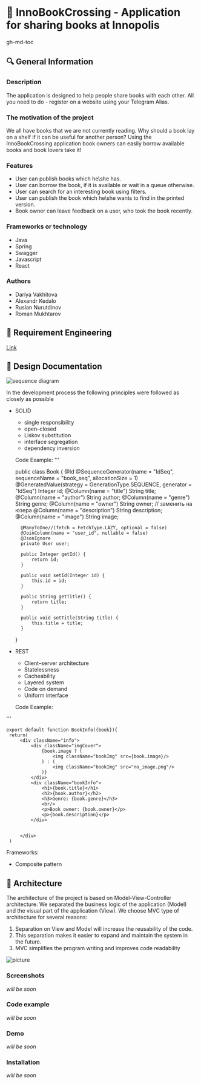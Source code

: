 # :green_book: InnoBookCrossing - Application for sharing books at Innopolis

gh-md-toc

## :mag: General Information 

### Description

The application is designed to help people share books with each other. All you need to do - register on a website using your Telegram Alias. 

### The motivation of the project 

We all have books that we are not currently reading. Why should a book lay on a shelf if it can be useful for another person? Using the InnoBookCrossing application book owners can easily borrow available books and book lovers take it! 

### Features

* User can publish books which he\she has.
* User can borrow the book, if it is available or wait in a queue otherwise.
* User can search for an interesting book using filters.
* User can publish the book which he\she wants to find in the printed version.
* Book owner can leave feedback on a user, who took the book recently.

### Frameworks or technology

* Java
* Spring
* Swagger
* Javascript
* React

### Authors
 
 * Dariya Vakhitova
 * Alexandr Kedalo
 * Ruslan Nurutdinov
 * Roman Mukhtarov
 
## :round_pushpin: Requirement Engineering 
[Link](https://github.com/yadariya/InnoBookCrossing/blob/master/Requirement%20Engineering.pdf)

## :scroll: Design Documentation

![sequence diagram](https://imgur.com/DBD5VvG)

In the development process the following principles were followed as closely as possible
* SOLID
  * single responsibility 
  * open–closed
  * Liskov substitution
  * interface segregation
  * dependency inversion

   Code Example:
 '''

    public class Book {
        @Id
        @SequenceGenerator(name = "IdSeq", sequenceName = "book_seq", allocationSize = 1)
        @GeneratedValue(strategy = GenerationType.SEQUENCE, generator = "IdSeq")
        Integer id;
        @Column(name = "title")
        String title;
        @Column(name = "author")
        String author;
        @Column(name = "genre")
        String genre;
        @Column(name = "owner")
        String owner; // заменить на юзера
        @Column(name = "description")
        String description;
        @Column(name = "image")
        String image;

        @ManyToOne//(fetch = FetchType.LAZY, optional = false)
        @JoinColumn(name = "user_id", nullable = false)
        @JsonIgnore
        private User user;

        public Integer getId() {
            return id;
        }

        public void setId(Integer id) {
            this.id = id;
        }

        public String getTitle() {
            return title;
        }

        public void setTitle(String title) {
            this.title = title;
        }
    }


* REST
  * Client–server architecture
  * Statelessness
  * Cacheability
  * Layered system
  * Code on demand
  * Uniform interface

   Code Example:

 '''

    export default function BookInfo({book}){
     return(
         <div className="info">
             <div className="imgCover">
                 {book.image ? (
                     <img className="bookImg" src={book.image}/>
                 ) : (
                     <img className="bookImg" src="no_image.png"/>
                 )}
             </div>
             <div className="bookInfo">
                 <h1>{book.title}</h1>
                 <h2>{book.author}</h2>
                 <h3>Genre: {book.genre}</h3>
                 <br/>
                 <p>Book owner: {book.owner}</p>
                 <p>{book.description}</p>
             </div>


         </div>
     )

Frameworks:

* Composite pattern 

## :hammer: Architecture

The architecture of the project is based on Model-View-Controller architecture. We separated the business logic of the application (Model) and the visual part of the application (View).   We choose MVC type of architecture for several reasons:

1. Separation on View and Model will increase the reusability of the code.
2. This separation makes it easier to expand and maintain the system in the future.
3. MVC simplifies the program writing and improves code readability

![picture](https://www.codeproject.com/KB/java/879896/mvc_role_diagram.png)

### Screenshots

*will be soon*

### Code example

*will be soon*

### Demo

*will be soon*

### Installation

*will be soon*
